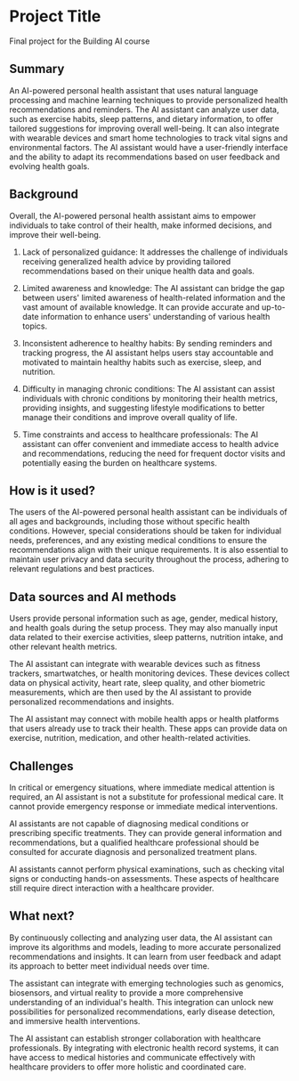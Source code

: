 
<!-- This is the markdown template for the final project of the Building AI course, 
created by Reaktor Innovations and University of Helsinki. 
Copy the template, paste it to your GitHub README and edit! -->

# Project Title

Final project for the Building AI course

## Summary

An AI-powered personal health assistant that uses natural language processing and machine learning techniques to provide personalized health recommendations and reminders. The AI assistant can analyze user data, such as exercise habits, sleep patterns, and dietary information, to offer tailored suggestions for improving overall well-being. It can also integrate with wearable devices and smart home technologies to track vital signs and environmental factors. The AI assistant would have a user-friendly interface and the ability to adapt its recommendations based on user feedback and evolving health goals.


## Background

Overall, the AI-powered personal health assistant aims to empower individuals to take control of their health, make informed decisions, and improve their well-being.

1. Lack of personalized guidance: It addresses the challenge of individuals receiving generalized health advice by providing tailored recommendations based on their unique health data and goals.

2. Limited awareness and knowledge: The AI assistant can bridge the gap between users' limited awareness of health-related information and the vast amount of available knowledge. It can provide accurate and up-to-date information to enhance users' understanding of various health topics.

3. Inconsistent adherence to healthy habits: By sending reminders and tracking progress, the AI assistant helps users stay accountable and motivated to maintain healthy habits such as exercise, sleep, and nutrition.

4. Difficulty in managing chronic conditions: The AI assistant can assist individuals with chronic conditions by monitoring their health metrics, providing insights, and suggesting lifestyle modifications to better manage their conditions and improve overall quality of life.

5. Time constraints and access to healthcare professionals: The AI assistant can offer convenient and immediate access to health advice and recommendations, reducing the need for frequent doctor visits and potentially easing the burden on healthcare systems.


## How is it used?

The users of the AI-powered personal health assistant can be individuals of all ages and backgrounds, including those without specific health conditions. However, special considerations should be taken for individual needs, preferences, and any existing medical conditions to ensure the recommendations align with their unique requirements. It is also essential to maintain user privacy and data security throughout the process, adhering to relevant regulations and best practices.

## Data sources and AI methods
Users provide personal information such as age, gender, medical history, and health goals during the setup process. They may also manually input data related to their exercise activities, sleep patterns, nutrition intake, and other relevant health metrics.

The AI assistant can integrate with wearable devices such as fitness trackers, smartwatches, or health monitoring devices. These devices collect data on physical activity, heart rate, sleep quality, and other biometric measurements, which are then used by the AI assistant to provide personalized recommendations and insights.

The AI assistant may connect with mobile health apps or health platforms that users already use to track their health. These apps can provide data on exercise, nutrition, medication, and other health-related activities.
## Challenges

In critical or emergency situations, where immediate medical attention is required, an AI assistant is not a substitute for professional medical care. It cannot provide emergency response or immediate medical interventions.

AI assistants are not capable of diagnosing medical conditions or prescribing specific treatments. They can provide general information and recommendations, but a qualified healthcare professional should be consulted for accurate diagnosis and personalized treatment plans.

AI assistants cannot perform physical examinations, such as checking vital signs or conducting hands-on assessments. These aspects of healthcare still require direct interaction with a healthcare provider.

## What next?

By continuously collecting and analyzing user data, the AI assistant can improve its algorithms and models, leading to more accurate personalized recommendations and insights. It can learn from user feedback and adapt its approach to better meet individual needs over time.

The assistant can integrate with emerging technologies such as genomics, biosensors, and virtual reality to provide a more comprehensive understanding of an individual's health. This integration can unlock new possibilities for personalized recommendations, early disease detection, and immersive health interventions.

The AI assistant can establish stronger collaboration with healthcare professionals. By integrating with electronic health record systems, it can have access to medical histories and communicate effectively with healthcare providers to offer more holistic and coordinated care.
